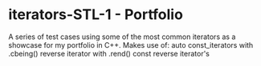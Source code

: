 # iterators-STL-1 - Portfolio
A series of test cases using some of the most common iterators as a showcase for my portfolio in C++.
Makes use of:
    auto 
    const_iterators with .cbeing()
    reverse iterator with .rend()
    const reverse iterator's
    

